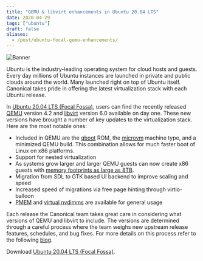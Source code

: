 ```yaml
---
title: "QEMU & libvirt enhancements in Ubuntu 20.04 LTS"
date: 2020-04-29
tags: ["ubuntu"]
draft: false
aliases:
  - /post/ubuntu-focal-qemu-enhancements/
---
```


![Banner](/img/ubuntu/focal-qemu.png#center)

Ubuntu is the industry-leading operating system for cloud hosts and guests. Every day millions of Ubuntu instances are launched in private and public clouds around the world. Many launched right on top of Ubuntu itself. Canonical takes pride in offering the latest virtualization stack with each Ubuntu release.

In [Ubuntu 20.04 LTS (Focal Fossa)](https://ubuntu.com/blog/ubuntu-20-04-lts-arrives), users can find the recently released [QEMU](https://www.qemu.org/) version 4.2 and [libvirt](https://libvirt.org/) version 6.0 available on day one. These new versions have brought a number of key updates to the virtualization stack. Here are the most notable ones:

* Included in QEMU are the [qboot](https://github.com/bonzini/qboot) ROM, the [microvm](https://github.com/bonzini/qemu/blob/master/docs/microvm.rst) machine type, and a minimized QEMU build. This combination allows for much faster boot of Linux on x86 platforms.
* Support for nested virtualization
* As systems grow larger and larger QEMU guests can now create x86 guests with [memory footprints as large as 8TB](https://cpaelzer.github.io/blogs/005-guests-bigger-than-1tb/).
* Migration from SDL to GTK based UI backend to improve scaling and speed
* Increased speed of migrations via free page hinting through virtio-balloon
* [PMEM](https://docs.pmem.io/persistent-memory/getting-started-guide/creating-development-environments/virtualization/qemu) and [virtual nvdimms](https://github.com/qemu/qemu/blob/master/docs/nvdimm.txt) are available for general usage

Each release the Canonical team takes great care in considering what versions of QEMU and libvirt to include. The versions are determined through a careful process where the team weighs new upstream release features, schedules, and bug fixes. For more details on this process refer to the following [blog](https://cpaelzer.github.io/blogs/008-virt-stack-crystal-ball/).

Download [Ubuntu 20.04 LTS (Focal Fossa)](https://ubuntu.com/download/server).
